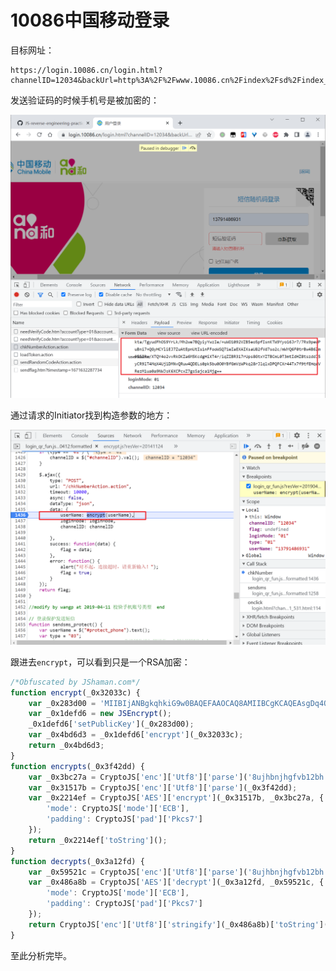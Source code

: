 # 10086中国移动登录

目标网址：

```
https://login.10086.cn/login.html?channelID=12034&backUrl=http%3A%2F%2Fwww.10086.cn%2Findex%2Fsd%2Findex_531_531.html
```

发送验证码的时候手机号是被加密的：

![image-20221227032214508](README.assets/image-20221227032214508.png)

通过请求的Initiator找到构造参数的地方：

![image-20221227032121126](README.assets/image-20221227032121126.png)

跟进去`encrypt`，可以看到只是一个RSA加密：

```js
/*Obfuscated by JShaman.com*/
function encrypt(_0x32033c) {
    var _0x283d00 = 'MIIBIjANBgkqhkiG9w0BAQEFAAOCAQ8AMIIBCgKCAQEAsgDq4OqxuEisnk2F0EJFmw4xKa5IrcqEYHvqxPs2CHEg2kolhfWA2SjNuGAHxyDDE5MLtOvzuXjBx/5YJtc9zj2xR/0moesS+Vi/xtG1tkVaTCba+TV+Y5C61iyr3FGqr+KOD4/XECu0Xky1W9ZmmaFADmZi7+6gO9wjgVpU9aLcBcw/loHOeJrCqjp7pA98hRJRY+MML8MK15mnC4ebooOva+mJlstW6t/1lghR8WNV8cocxgcHHuXBxgns2MlACQbSdJ8c6Z3RQeRZBzyjfey6JCCfbEKouVrWIUuPphBL3OANfgp0B+QG31bapvePTfXU48TYK0M5kE+8LgbbWQIDAQAB';
    var _0x1defd6 = new JSEncrypt();
    _0x1defd6['setPublicKey'](_0x283d00);
    var _0x4bd6d3 = _0x1defd6['encrypt'](_0x32033c);
    return _0x4bd6d3;
}
function encrypts(_0x3f42dd) {
    var _0x3bc27a = CryptoJS['enc']['Utf8']['parse']('8ujhbnjhgfvb12bh');
    var _0x31517b = CryptoJS['enc']['Utf8']['parse'](_0x3f42dd);
    var _0x2214ef = CryptoJS['AES']['encrypt'](_0x31517b, _0x3bc27a, {
        'mode': CryptoJS['mode']['ECB'],
        'padding': CryptoJS['pad']['Pkcs7']
    });
    return _0x2214ef['toString']();
}
function decrypts(_0x3a12fd) {
    var _0x59521c = CryptoJS['enc']['Utf8']['parse']('8ujhbnjhgfvb12bh');
    var _0x486a8b = CryptoJS['AES']['decrypt'](_0x3a12fd, _0x59521c, {
        'mode': CryptoJS['mode']['ECB'],
        'padding': CryptoJS['pad']['Pkcs7']
    });
    return CryptoJS['enc']['Utf8']['stringify'](_0x486a8b)['toString']();
}

```

至此分析完毕。

























